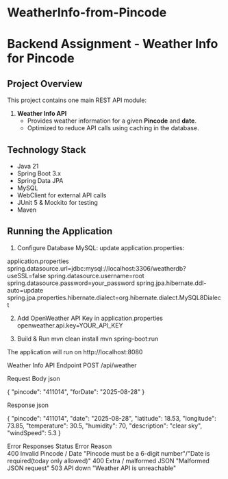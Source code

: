 # WeatherInfo-from-Pincode

# Backend Assignment - Weather Info for Pincode

## Project Overview
This project contains one main REST API module:

1. **Weather Info API**  
   - Provides weather information for a given **Pincode** and **date**.
   - Optimized to reduce API calls using caching in the database.

## Technology Stack
- Java 21 
- Spring Boot 3.x  
- Spring Data JPA  
- MySQL  
- WebClient for external API calls  
- JUnit 5 & Mockito for testing  
- Maven  

## Running the Application

1. Configure Database
MySQL: update application.properties:

application.properties
spring.datasource.url=jdbc:mysql://localhost:3306/weatherdb?useSSL=false
spring.datasource.username=root
spring.datasource.password=your_password
spring.jpa.hibernate.ddl-auto=update
spring.jpa.properties.hibernate.dialect=org.hibernate.dialect.MySQL8Dialect

2. Add OpenWeather API Key in application.properties
openweather.api.key=YOUR_API_KEY

3. Build & Run
mvn clean install
mvn spring-boot:run

The application will run on http://localhost:8080

Weather Info API
Endpoint
POST  /api/weather

Request Body
json

{
  "pincode": "411014",
  "forDate": "2025-08-28"
}

Response
json

{
  "pincode": "411014",
  "date": "2025-08-28",
  "latitude": 18.53,
  "longitude": 73.85,
  "temperature": 30.5,
  "humidity": 70,
  "description": "clear sky",
  "windSpeed": 5.3
}

Error Responses
Status	     Error                Reason	
400	    Invalid Pincode / Date	 "Pincode must be a 6-digit number"/"Date is required(today only allowed)"
400	    Extra / malformed JSON	 "Malformed JSON request"
503   	API down	               "Weather API is unreachable"


